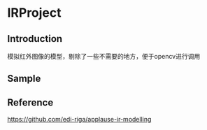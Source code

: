# IRProject
## Introduction
模拟红外图像的模型，剔除了一些不需要的地方，便于opencv进行调用
## Sample
## Reference
https://github.com/edi-riga/applause-ir-modelling
